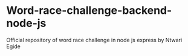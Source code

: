 # Word-race-challenge-backend-node-js
Official repository of word race challenge in node js express by Ntwari Egide
